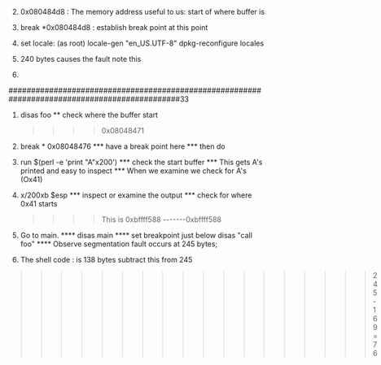 2) 0x080484d8   : The memory address useful to us: start of where buffer is

1)  break *0x080484d8  : establish break point at this point 


3) set locale: (as root)
locale-gen "en_US.UTF-8"
dpkg-reconfigure locales 


4) 240 bytes causes the fault note this 

5) 


##############################################################################################33

1) disas foo
    ** check where the buffer start 
    >>>> 0x08048471 

2) break * 0x08048476
   *** have a break point here 
   *** then do
   
3) run  $(perl -e 'print "A"x200') 
   *** check the start buffer
   *** This gets A's printed and easy to inspect
   *** When we examine we check for A's (Ox41)

4) x/200xb $esp
   *** inspect or examine the output 
   *** check for where 0x41 starts
   >>>> This is 0xbffff588 -------0xbffff588

5) Go to main. 
   **** disas main
   **** set breakpoint just below disas "call foo"
   **** Observe segmentation fault occurs at 245 bytes;

6) The shell code : is 138 bytes 
 subtract this from 245 
 >>>>>>>>>>>>>>>>>> 245 - 169 = 76


     	
